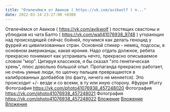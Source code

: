 ```yaml
---
title: "Отвлечёмся от Авиков ( https://vk.com/avikwolf ) п..."
date: 2022-03-14 23:27:00 +0300
---
```


Отвлечёмся от Авиков ( https://vk.com/avikwolf ) постящих свастоны и ублюдков из чата Балто ( https://vk.com/wall41076938_9748 ) угорающих над происходящей сейчас бойней, поучимся как делать геноцид у фуррей из цивилизованных стран.
Основной спикер - немец, подсосы, в основном американцы, какая ирония.
Надо отдать должное, ребята прекрасно понимают как устраивать нечто, прекрасно описываемое словом "мор". Цитируя классиков, я бы сказал "это генетическая хрень", плюс довольно большой опыт.
Пропаганда прекрасно работает, не очень умные люди, по щелчку пальцев превращаются в калиброванных долбаёбов (по факту, ничего не меняется). Это происходит +/- везде и со всеми, в ту или иную сторону.
#фурри #furry
Фотография
<a class="vk-attach" href="https://vk.com/photo41076938_457248020">https://vk.com/photo41076938_457248020</a>
Фотография
<a class="vk-attach" href="https://vk.com/photo41076938_457248021">https://vk.com/photo41076938_457248021</a>
Фотография
<a class="vk-attach" href="https://vk.com/photo41076938_457248022">https://vk.com/photo41076938_457248022</a>
<a class="vk-attach" href="https://vk.com/photo41076938_457248020">Вложение</a>
<a class="vk-attach" href="https://vk.com/photo41076938_457248021">Вложение</a>
<a class="vk-attach" href="https://vk.com/photo41076938_457248022">Вложение</a>
